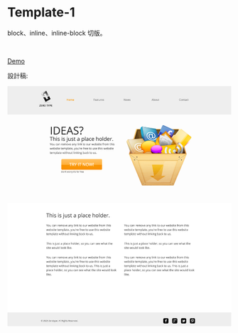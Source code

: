 # Template-1
block、inline、inline-block 切版。

<br>

[Demo](https://yachen168.github.io/Template-1)

設計稿:

![image](/template1.png)

